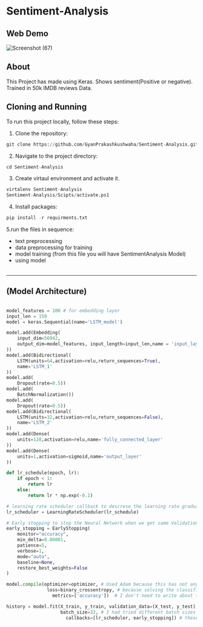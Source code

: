 # Sentiment-Analysis

## Web Demo
![Screenshot (67)](https://github.com/GyanPrakashkushwaha/Sentiment-Analysis/assets/127115588/31919ef4-a7ec-4e54-b308-1eb56c92e55b)


## About

This Project has made using Keras. Shows sentiment(Positive or negative). Trained in 50k IMDB reviews Data.



## Cloning and Running
To run this project locally, follow these steps:

1. Clone the repository:
   
```python
git clone https://github.com/GyanPrakashkushwaha/Sentiment-Analysis.git
```

2. Navigate to the project directory:

```python
cd Sentiment-Analysis
```

3. Create virtaul environment and activate it.
```python
virtalenv Sentiment-Analysis 
Sentiment-Analysis/Scipts/activate.ps1
```

4. Install packages:
```python
pip install -r requirments.txt
```

5.run the files in sequence:
- text preprocessing
- data preprocessing for training
- model training (from this file you will have SentimentAnalysis Model)
- using model
<br><br>
---

## (Model Architecture)
```python

model_features = 100 # for embedding layer
input_len = 150
model = keras.Sequential(name='LSTM_model')

model.add(Embedding(
    input_dim=56942,
    output_dim=model_features, input_length=input_len,name = 'input_layer'
))
model.add(Bidirectional(
    LSTM(units=64,activation=relu,return_sequences=True),
    name='LSTM_1'
))
model.add(
    Dropout(rate=0.5))
model.add(
    BatchNormalization())
model.add(
    Dropout(rate=0.5))
model.add(Bidirectional(
    LSTM(units=32,activation=relu,return_sequences=False),
    name='LSTM_2'
))
model.add(Dense(
    units=128,activation=relu,name='fully_connected_layer'
))
model.add(Dense(
    units=1,activation=sigmoid,name='output_layer'
))

def lr_schedule(epoch, lr):
    if epoch < 1:
        return lr
    else:
        return lr * np.exp(-0.1)

# learning rate scheduler callback to descrese the learning rate gradually as the epochs increases So that my alogrithm could not jump out of Global minima.
lr_scheduler = LearningRateScheduler(lr_schedule)

# Early stopping to stop the Neural Network when we get same Validation accuracy
early_stopping = EarlyStopping(
    monitor="accuracy",
    min_delta=0.00001,
    patience=5,
    verbose=1,
    mode="auto",
    baseline=None,
    restore_best_weights=False
)

model.compile(optimizer=optimizer, # Used Adam because this has not any major disadvantages with custom learning rate because the convergence was very unstable.
               loss=binary_crossentropy, # because solving the classification problem
                 metrics=['accuracy'])  # I don't need to write about this you know.

history = model.fit(X_train, y_train, validation_data=(X_test, y_test), epochs=20,
                    batch_size=32, # I had tried different batch sizes but this has given my best results
                      callbacks=[lr_scheduler, early_stopping]) # these to prevent the NN from overfitting and scheduling learning rate to get optimum solution.
```

